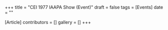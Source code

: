 +++
title = "CEI 1977 IAAPA Show (Event)"
draft = false
tags = [Events]
date = ""

[Article]
contributors = []
gallery = []
+++